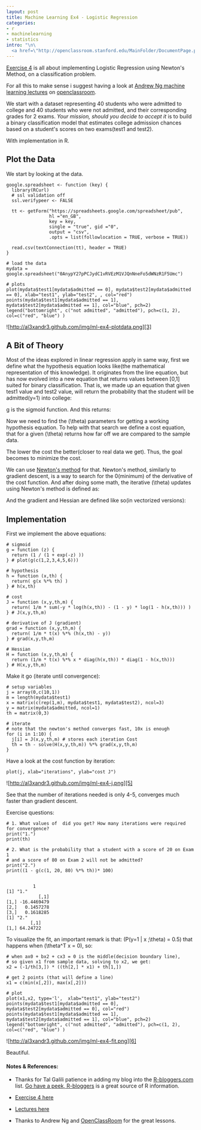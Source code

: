 ```yaml
--- 
layout: post
title: Machine Learning Ex4 - Logistic Regression
categories: 
- r
- machinelearning
- statistics
intro: "\n\
  <a href=\"http://openclassroom.stanford.edu/MainFolder/DocumentPage.php?course=MachineLearning&amp;doc=exercises/ex4/ex4.html\">Exercise 4</a> is all about implementing Logistic Regression using Newton's Method, on a classification problem.\n<img src='http://al3xandr3.github.com/img/ml-ex4-fit.png' alt='ml-ex4-fit.png'>"
---
```


<script type="text/javascript" src="http://www.mathjax.org/mathjax/MathJax.js">
    MathJax.Hub.Config({
            jax: ["input/TeX", "output/HTML-CSS"],
        extensions: ["tex2jax.js","TeX/AMSmath.js","TeX/AMSsymbols.js",
                     "TeX/noUndefined.js"],
        tex2jax: {
            inlineMath: [ ["\\(","\\)"] ],
            displayMath: [ ['$$','$$'], ["\\[","\\]"], ["\\begin{displaymath}","\\end{displaymath}"] ],
            skipTags: ["script","noscript","style","textarea","pre","code"],
            ignoreClass: "tex2jax_ignore",
            processEscapes: false,
            processEnvironments: true,
            preview: "TeX"
        },
        showProcessingMessages: true,
        displayAlign: "left",
        displayIndent: "2em",
 
        "HTML-CSS": {
             scale: 100,
             availableFonts: ["STIX","TeX"],
             preferredFont: "TeX",
             webFont: "TeX",
             imageFont: "TeX",
             showMathMenu: true,
        },
        MMLorHTML: {
             prefer: {
                 MSIE:    "MML",
                 Firefox: "MML",
                 Opera:   "HTML",
                 other:   "HTML"
             }
        }
    });
</script>

[Exercise 4][1] is all about implementing Logistic Regression using Newton's
Method, on a classification problem.

For all this to make sense i suggest having a look at [Andrew Ng machine
learning lectures][2] on [openclassroom][2].

We start with a dataset representing 40 students who were admitted to college
and 40 students who were not admitted, and their corresponding grades for 2
exams. _Your mission, should you decide to accept it_ is to build a binary
classification model that estimates college admission chances based on a
student's scores on two exams(test1 and test2).

With implementation in R.

## Plot the Data

We start by looking at the data.

    
    google.spreadsheet <- function (key) {
      library(RCurl)
      # ssl validation off
      ssl.verifypeer <- FALSE
    
      tt <- getForm("https://spreadsheets.google.com/spreadsheet/pub", 
                    hl ="en_GB",
                    key = key, 
                    single = "true", gid ="0", 
                    output = "csv", 
                    .opts = list(followlocation = TRUE, verbose = TRUE)) 
    
      read.csv(textConnection(tt), header = TRUE)
    }
    
    # load the data
    mydata = google.spreadsheet("0AnypY27pPCJydC1vRVEzM1VJQnNneFo5dWNzR1F5Umc")
    
    # plots
    plot(mydata$test1[mydata$admitted == 0], mydata$test2[mydata$admitted == 0], xlab="test1", ylab="test2", , col="red")
    points(mydata$test1[mydata$admitted == 1], mydata$test2[mydata$admitted == 1], col="blue", pch=2)
    legend("bottomright", c("not admitted", "admitted"), pch=c(1, 2), col=c("red", "blue") )
    

![http://al3xandr3.github.com/img/ml-ex4-plotdata.png][3]

## A Bit of Theory

Most of the ideas explored in linear regression apply in same way, first we
define what the hypothesis equation looks like(the mathematical representation
of this knowledge). It originates from the line equation, but has now evolved
into a new equation that returns values between [0,1] suited for binary
classification. That is, we made up an equation that given test1 value and
test2 value, will return the probability that the student will be
admitted(y=1) into college:

<script type="math/tex; mode=display">
h_\theta(x) = g(\theta^T x) = \frac{1}{ 1 + e ^{- \theta^T x} }
</script>

g is the sigmoid function. And this returns:

<script type="math/tex; mode=display">
h_\theta(x) = P (y=1 | x; \theta)
</script>

Now we need to find the \(\theta\) parameters for getting a working hypothesis
equation. To help with that search we define a cost equation, that for a given
\(\theta\) returns how far off we are compared to the sample data.

<script type="math/tex; mode=display">
J(\theta) = \frac{1}{m} \sum_{i=1}^m ((-y)log(h_\theta(x)) - (1 - y) log(1- h_\theta(x)) )
</script>

The lower the cost the better(closer to real data we get). Thus, the goal
becomes to minimize the cost.

We can use [Newton's method][4] for that. Newton's method, similarly to
gradient descent, is a way to search for the 0(minimum) of the derivative of
the cost function. And after doing some math, the iterative \(\theta\) updates
using Newton's method is defined as:

<script type="math/tex; mode=display">
\theta^{(t+1)} = \theta^{(t)} -  H^{-1} \nabla_{\theta}J
</script>

And the gradient and Hessian are defined like so(in vectorized versions):

<script type="math/tex; mode=display">
\nabla_{\theta}J  = \frac{1}{m} \sum_{i=1}^m (h_\theta(x) - y) x
</script>

<script type="math/tex; mode=display">
H = \frac{1}{m} \sum_{i=1}^m [h_\theta(x) (1 - h_\theta(x)) x^T x]
</script>

## Implementation

First we implement the above equations:

    
    # sigmoid
    g = function (z) {
      return (1 / (1 + exp(-z) ))
    } # plot(g(c(1,2,3,4,5,6)))
    
    # hypothesis 
    h = function (x,th) {
      return( g(x %*% th) )
    } # h(x,th)
    
    # cost
    J = function (x,y,th,m) {
      return( 1/m * sum(-y * log(h(x,th)) - (1 - y) * log(1 - h(x,th))) )
    } # J(x,y,th,m)
    
    # derivative of J (gradient)
    grad = function (x,y,th,m) {
      return( 1/m * t(x) %*% (h(x,th) - y))
    } # grad(x,y,th,m)
    
    # Hessian
    H = function (x,y,th,m) {
      return (1/m * t(x) %*% x * diag(h(x,th)) * diag(1 - h(x,th)))
    } # H(x,y,th,m)
    

Make it go (iterate until convergence):

    
    # setup variables
    j = array(0,c(10,1))
    m = length(mydata$test1)
    x = matrix(c(rep(1,m), mydata$test1, mydata$test2), ncol=3)
    y = matrix(mydata$admitted, ncol=1)
    th = matrix(0,3)
    
    # iterate 
    # note that the newton's method converges fast, 10x is enough
    for (i in 1:10) {
      j[i] = J(x,y,th,m) # stores each iteration Cost
      th = th - solve(H(x,y,th,m)) %*% grad(x,y,th,m) 
    }
    

Have a look at the cost function by iteration:

    
    plot(j, xlab="iterations", ylab="cost J")
    

![http://al3xandr3.github.com/img/ml-ex4-j.png][5]

See that the number of iterations needed is only 4-5, converges much faster
than gradient descent.

Exercise questions:

    
    # 1. What values of  did you get? How many iterations were required for convergence?
    print("1.")
    print(th)
    
    # 2. What is the probability that a student with a score of 20 on Exam 1
    # and a score of 80 on Exam 2 will not be admitted?
    print("2.")
    print((1 - g(c(1, 20, 80) %*% th))* 100)
    
             
              1
    [1] "1."
                [,1]
    [1,] -16.4469479
    [2,]   0.1457278
    [3,]   0.1618285
    [1] "2."
             [,1]
    [1,] 64.24722
    

To visualize the fit, an important remark is that: \(P(y=1 | x ;\theta) =
0.5\) that happens when \(\theta^T x = 0\), so:

    
    # when ax0 + bx2 + cx3 = 0 is the middle(decision boundary line),
    # so given x1 from sample data, solving to x2, we get:
    x2 = (-1/th[3,]) * ((th[2,] * x1) + th[1,])
    
    # get 2 points (that will define a line)
    x1 = c(min(x[,2]), max(x[,2]))
    
    # plot
    plot(x1,x2, type='l',  xlab="test1", ylab="test2")
    points(mydata$test1[mydata$admitted == 0], mydata$test2[mydata$admitted == 0], col="red")
    points(mydata$test1[mydata$admitted == 1], mydata$test2[mydata$admitted == 1], col="blue", pch=2)
    legend("bottomright", c("not admitted", "admitted"), pch=c(1, 2), col=c("red", "blue") )
    

![http://al3xandr3.github.com/img/ml-ex4-fit.png][6]

Beautiful.

#### Notes & References:

* Thanks for Tal Galili patience in adding my blog into the [R-bloggers.com][7] list. [Go have a peek, R-bloggers][7] is a great source of R information. 
* [Exercise 4 here][1]
* [Lectures here][2]
* Thanks to Andrew Ng and [OpenClassRoom][8] for the great lessons. 

   [1]: http://openclassroom.stanford.edu/MainFolder/DocumentPage.php?course=MachineLearning&doc=exercises/ex4/ex4.html
   [2]: http://openclassroom.stanford.edu/MainFolder/CoursePage.php?course=MachineLearning
   [3]: http://al3xandr3.github.com/img/ml-ex4-plotdata.png
   [4]: http://en.wikipedia.org/wiki/File:NewtonIteration_Ani.gif
   [5]: http://al3xandr3.github.com/img/ml-ex4-j.png
   [6]: http://al3xandr3.github.com/img/ml-ex4-fit.png
   [7]: http://www.r-bloggers.com/
   [8]: http://openclassroom.stanford.edu/MainFolder/HomePage.php

